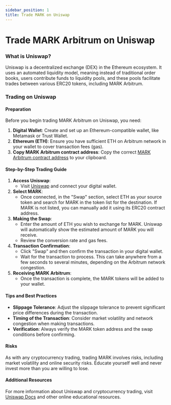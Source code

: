 ```yaml
---
sidebar_position: 1
title: Trade MARK on Uniswap
---
```


# Trade MARK Arbitrum on Uniswap

### What is Uniswap?

Uniswap is a decentralized exchange (DEX) in the Ethereum ecosystem. It uses an automated liquidity model, meaning instead of traditional order books, users contribute funds to liquidity pools, and these pools facilitate trades between various ERC20 tokens, including MARK Arbitrum.

### Trading on Uniswap

#### Preparation
Before you begin trading MARK Arbitrum on Uniswap, you need:

1. **Digital Wallet**: Create and set up an Ethereum-compatible wallet, like Metamask or Trust Wallet.
2. **Ethereum (ETH)**: Ensure you have sufficient ETH on Arbitrum network in your wallet to cover transaction fees (gas).
3. **Copy MARK Arbitrum contract address**: Copy the correct [MARK Arbitrum contract address](/docs/learn/mark-arbitrum/specifications) to your clipboard.

#### Step-by-Step Trading Guide
1. **Access Uniswap**:
   - Visit [Uniswap](https://app.uniswap.org) and connect your digital wallet.
2. **Select MARK**: 
   - Once connected, in the "Swap" section, select ETH as your source token and search for MARK in the token list for the destination. If MARK is not listed, you can manually add it using its ERC20 contract address.
3. **Making the Swap**:
   - Enter the amount of ETH you wish to exchange for MARK. Uniswap will automatically show the estimated amount of MARK you will receive.
   - Review the conversion rate and gas fees.
4. **Transaction Confirmation**:
   - Click "Swap" and then confirm the transaction in your digital wallet.
   - Wait for the transaction to process. This can take anywhere from a few seconds to several minutes, depending on the Arbitrum network congestion.
5. **Receiving MARK Arbitrum**: 
   - Once the transaction is complete, the MARK tokens will be added to your wallet.

#### Tips and Best Practices
- **Slippage Tolerance**: Adjust the slippage tolerance to prevent significant price differences during the transaction.
- **Timing of the Transaction**: Consider market volatility and network congestion when making transactions.
- **Verification**: Always verify the MARK token address and the swap conditions before confirming.

#### Risks
As with any cryptocurrency trading, trading MARK involves risks, including market volatility and online security risks. Educate yourself well and never invest more than you are willing to lose.

#### Additional Resources
For more information about Uniswap and cryptocurrency trading, visit [Uniswap Docs](https://docs.uniswap.org) and other online educational resources.
